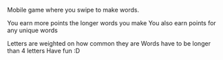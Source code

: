 Mobile game where you swipe to make words.

You earn more points the longer words you make
You also earn points for any unique words

Letters are weighted on how common they are
Words have to be longer than 4 letters
Have fun :D

